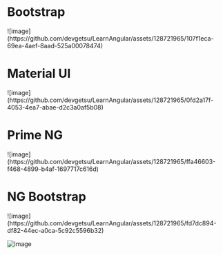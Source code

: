 <h1>Bootstrap</h1>
![image](https://github.com/devgetsu/LearnAngular/assets/128721965/107f1eca-69ea-4aef-8aad-525a00078474)
<h1>Material UI</h1>
![image](https://github.com/devgetsu/LearnAngular/assets/128721965/0fd2a17f-4053-4ea7-abae-d2c3a0af5b08)
<h1>Prime NG</h1>
![image](https://github.com/devgetsu/LearnAngular/assets/128721965/ffa46603-f468-4899-b4af-1697717c616d)
<h1>NG Bootstrap</h1>
![image](https://github.com/devgetsu/LearnAngular/assets/128721965/fd7dc894-df82-44ec-a0ca-5c92c5596b32)

![image](https://github.com/devgetsu/LearnAngular/assets/128721965/fd7dc894-df82-44ec-a0ca-5c92c5596b32)
